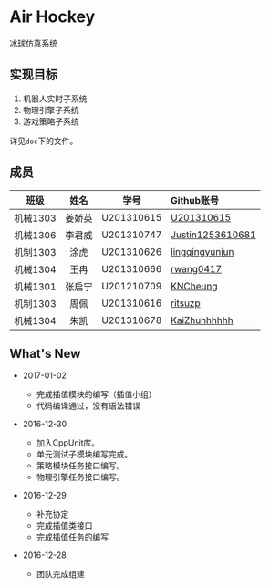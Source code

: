 Air Hockey
================

冰球仿真系统

实现目标
------

1. 机器人实时子系统
2. 物理引擎子系统
3. 游戏策略子系统

详见`doc`下的文件。

成员
-------

|   班级  |   姓名  |   学号  |   Github账号    |
| :---: | :---: | :---: | :--- |
|	机械1303	|	姜娇英	|	U201310615	|	[U201310615](https://github.com/U201310615)	|
|	机械1306	|	李君威	|	U201310747	|	[Justin1253610681](https://github.com/Justin1253610681)	|
|	机制1303	|	涂虎	|	U201310626	|	[lingqingyunjun](https://github.com/lingqingyunjun)	|
|	机械1304	|	王冉	|	U201310666	|	[rwang0417](https://github.com/rwang0417)	|
|	机械1301	|	张启宁	|	U201210709	|	[KNCheung](https://github.com/KNCheung)	|
|	机制1303	|	周佩	|	U201310616	|	[ritsuzp](https://github.com/ritsuzp)	|
|	机械1304	|	朱凯	|	U201310678	|	[KaiZhuhhhhhh](https://github.com/KaiZhuhhhhhh)	|

What's New
-----------
+ 2017-01-02
    - 完成插值模块的编写（插值小组）
    - 代码编译通过，没有语法错误
    
+ 2016-12-30
    - 加入CppUnit库。
    - 单元测试子模块编写完成。
    - 策略模块任务接口编写。
    - 物理引擎任务接口编写。
    
+ 2016-12-29
    - 补充协定
    - 完成插值类接口
    - 完成插值任务的编写

+ 2016-12-28
    - 团队完成组建


